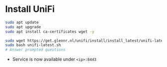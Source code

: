 # Install UniFi
``` bash
sudo apt update
sudo apt upgrade
sudo apt install ca-certificates wget -y

sudo wget https://get.glennr.nl/unifi/install/install_latest/unifi-latest.sh
sudo bash unifi-latest.sh
# Answer prompted questions 
```
- Service is now available under `<ip>:8443`
